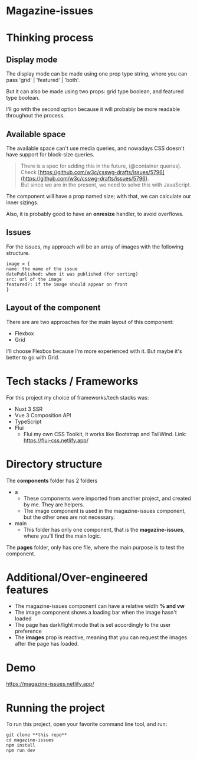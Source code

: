 # Magazine-issues

Thinking process
================

Display mode
------------

The display mode can be made using one prop type string, where you can pass 'grid' | 'featured' | 'both'.

But it can also be made using two props: grid type boolean, and featured type boolean.

I'll go with the second option because it will probably be more readable throughout the process.

Available space
---------------

The available space can't use media queries, and nowadays CSS doesn't have support for block-size queries.

> There is a spec for adding this in the future, (@container queries).  
> Check [https://github.com/w3c/csswg-drafts/issues/5796](https://github.com/w3c/csswg-drafts/issues/5796).  
> But since we are in the present, we need to solve this with JavaScript.

The component will have a prop named size; with that, we can calculate our inner sizings.

Also, it is probably good to have an **onresize** handler, to avoid overflows.

Issues
------

For the issues, my approach will be an array of images with the following structure.

```plain
image = {
name: the name of the issue
datePublished: when it was published (for sorting)
src: url of the image
featured?: if the image should appear on front
}
```

Layout of the component
-----------------------

There are are two approaches for the main layout of this component:

*   Flexbox
*   Grid

I'll choose Flexbox because I'm more experienced with it. But maybe it's better to go with Grid.

  

Tech stacks / Frameworks
========================

For this project my choice of frameworks/tech stacks was:

*   Nuxt 3 SSR
*   Vue 3 Composition API
*   TypeScript
*   Flui
    *   Flui my own CSS Toolkit, it works like Bootstrap and TailWind. Link: https://flui-css.netlify.app/
    
    

  

Directory structure
===================

The **components** folder has 2 folders

*   a
    *   These components were imported from another project, and created by me. They are helpers.
    *   The image component is used in the magazine-issues component, but the other ones are not necessary.
*   main
    *   This folder has only one component, that is the **magazine-issues**, where you'll find the main logic.

The **pages** folder, only has one file, where the main purpose is to test the component.

  

Additional/Over-engineered features
===================================

*   The magazine-issues component can have a relative width **% and vw**
*   The image component shows a loading bar when the image hasn't loaded
*   The page has dark/light mode that is set accordingly to the user preference
*   The **images** prop is reactive, meaning that you can request the images after the page has loaded.

  

Demo
====
https://magazine-issues.netlify.app/
  

Running the project
===================

To run this project, open your favorite command line tool, and run:

```plain
git clone **this repo**
cd magazine-issues
npm install
npm run dev
```